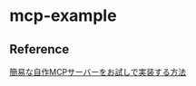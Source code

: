 # mcp-example

## Reference

[簡易な自作MCPサーバーをお試しで実装する方法](https://zenn.dev/smartround_dev/articles/02af1058e9f80f)